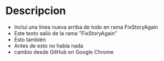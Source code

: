 # Descripcion

- Incluí una línea nueva arriba de todo en rama FixStoryAgain
- Este texto salió de la rama "FixStoryAgain" 
- Esto también
- Antes de esto no había nada
- cambio desde GitHub en Google Chrome
